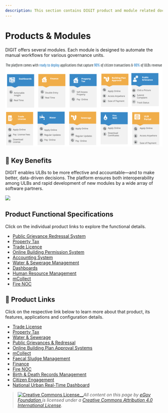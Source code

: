 ```yaml
---
description: This section contains DIGIT product and module related documents
---
```


# Products & Modules

DIGIT offers several modules. Each module is designed to automate the manual workflows for various governance units.

![](<../../.gitbook/assets/image (79).png>)

## 🧐 Key Benefits

DIGIT enables ULBs to be more effective and accountable—and to make better, data-driven decisions. The platform ensures both interoperability among ULBs and rapid development of new modules by a wide array of software partners.

![](../../.gitbook/assets/digit-\_-indias-largest-open-source-platform-for-e.png)

## Product Functional Specifications

Click on the individual product links to explore the functional details.

* [Public Grievance Redressal System](public-grievances-and-redressal/pgr-functional-specifications.md)
* [Property Tax](property-tax/pt-module-functional-specifications.md)
* [Trade Licence](trade-license-tl/tl-module-functional-specifications.md)
* [Online Building Permission System](online-building-plan-approval-system-obpas/obpas-module-functional-specifications.md)
* [Accounting System](finance/finance-module-functional-specifications.md)
* [Water & Sewerage Management](water-and-sewerage/w-and-s-module-functional-specifications.md)
* [Dashboards](national-urban-real-time-dashboard/national-urban-dashboard-functional-specifications.md)
* [Human Resource Management](hrms/hrms-functional-specifications.md)
* [mCollect](mcollect-mcs/mcs-functional-specifications.md)
* [Fire NOC](fire-noc/fire-noc-functional-specifications.md)

## 🔗 Product Links

Click on the respective link below to learn more about that product, its features, applications and configuration details.

* [Trade License](trade-license-tl/)
* [Property Tax](property-tax/)
* [Water & Sewerage](water-and-sewerage/)
* [Public Grievances & Redressal](public-grievances-and-redressal/)
* [Online Building Plan Approval Systems](online-building-plan-approval-system-obpas/)
* [mCollect](mcollect-mcs/)
* [Faecal Sludge Management](faecal-sludge-management-fsm/)
* [Finance](finance/)
* [Fire NOC](fire-noc/)
* [Birth & Death Records Management](birth-and-death/)
* [Citizen Engagement](citizen-engagement-module/)
* [National Urban Real-Time Dashboard](national-urban-real-time-dashboard/)



> [![Creative Commons License](https://i.creativecommons.org/l/by/4.0/80x15.png)\_\_](http://creativecommons.org/licenses/by/4.0/)_All content on this page by_ [_eGov Foundation_ ](https://egov.org.in/)_is licensed under a_ [_Creative Commons Attribution 4.0 International License_](http://creativecommons.org/licenses/by/4.0/)_._
